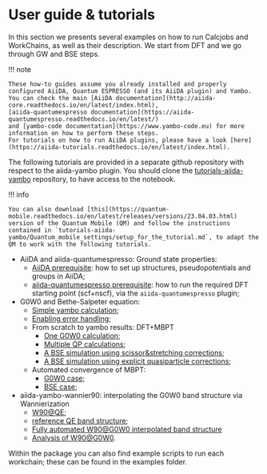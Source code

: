 # User guide & tutorials

In this section we presents several examples on how to run Calcjobs and WorkChains, as well as their description. 
We start from DFT and we go through GW and BSE steps.

!!! note

    These how-to guides assume you already installed and properly configured AiiDA, Quantum ESPRESSO (and its AiiDA plugin) and Yambo. 
    You can check the main [AiiDA documentation](http://aiida-core.readthedocs.io/en/latest/index.html), 
    [aiida-quantumespresso documentation](https://aiida-quantumespresso.readthedocs.io/en/latest/)
    and [yambo-code documentation](https://www.yambo-code.eu) for more information on how to perform these steps.
    For tutorials on how to run AiiDA plugins, please have a look [here](https://aiida-tutorials.readthedocs.io/en/latest/index.html).

The following tutorials are provided in a separate github repository with respect to the aiida-yambo plugin. 
You should clone the [tutorials-aiida-yambo](https://github.com/mikibonacci/tutorials-aiida-yambo) repository, to have access to the notebook.

!!! info

    You can also download [this](https://quantum-mobile.readthedocs.io/en/latest/releases/versions/23.04.03.html) version of the Quantum Mobile (QM) and follow the instructions contained in `tutorials-aiida-yambo/Quantum_mobile_settings/setup_for_the_tutorial.md`, to adapt the QM to work with the following tutorials.

- AiiDA and aiida-quantumespresso: Ground state properties: 
    - [AiiDA prerequisite](https://nbviewer.org/github/mikibonacci/tutorials-aiida-yambo/blob/main/prerequisites/0_1_structure_and_pseudos.ipynb): how to set up structures, pseudopotentials and groups in AiiDA;
    - [aiida-quantumespresso prerequisite](https://nbviewer.org/github/mikibonacci/tutorials-aiida-yambo/blob/main/prerequisites/0_2_QE_starting_point.ipynb): how to run the required DFT starting point (scf+nscf), via the `aiida-quantumespresso` plugin;
- G0W0 and Bethe-Salpeter equation:
    - [Simple yambo calculation](https://nbviewer.org/github/mikibonacci/tutorials-aiida-yambo/blob/main/yambo/1_YamboCalculation_G0W0.ipynb);
    - [Enabling error handling](https://nbviewer.org/github/mikibonacci/tutorials-aiida-yambo/blob/main/yambo/2_YamboRestart_G0W0.ipynb);
    - From scratch to yambo results: DFT+MBPT
        - [One G0W0 calculation](https://nbviewer.org/github/mikibonacci/tutorials-aiida-yambo/blob/main/yambo/3_1_YamboWorkflow_G0W0.ipynb);
        - [Multiple QP calculations](https://nbviewer.org/github/mikibonacci/tutorials-aiida-yambo/blob/main/yambo/3_2_YamboWorkflow_QP.ipynb);
        - [A BSE simulation using scissor&stretching corrections](https://nbviewer.org/github/mikibonacci/tutorials-aiida-yambo/blob/main/yambo/5_1_YamboWorkflow_BSE.ipynb);
        - [A BSE simulation using explicit quasiparticle corrections](https://nbviewer.org/github/mikibonacci/tutorials-aiida-yambo/blob/main/yambo/5_2_YamboWorkflow_BSE_QP.ipynb);
    - Automated convergence of MBPT:
        - [G0W0 case](https://nbviewer.org/github/mikibonacci/tutorials-aiida-yambo/blob/main/yambo/4_YamboConvergence_G0W0.ipynb);
        - [BSE case](https://nbviewer.org/github/mikibonacci/tutorials-aiida-yambo/blob/main/yambo/6_YamboConvergence_BSE.ipynb);
- aiida-yambo-wannier90: interpolating the G0W0 band structure via Wannierization
    - [W90@QE](https://nbviewer.org/github/mikibonacci/tutorials-aiida-yambo/blob/main/yambo_wannier90/1_Band_interpolation_W90_DFT.ipynb);
    - [reference QE band structure](https://nbviewer.org/github/mikibonacci/tutorials-aiida-yambo/blob/main/yambo_wannier90/2_PwBands.ipynb);
    - [Fully automated W90@G0W0 interpolated band structure](https://nbviewer.org/github/mikibonacci/tutorials-aiida-yambo/blob/main/yambo_wannier90/3_Band_interpolation_W90_G0W0_full.ipynb)
    - [Analysis of W90@G0W0](https://nbviewer.org/github/mikibonacci/tutorials-aiida-yambo/blob/main/yambo_wannier90/Si_analysis.ipynb).

Within the package you can also find example scripts to run each workchain;
these can be found in the examples folder.
